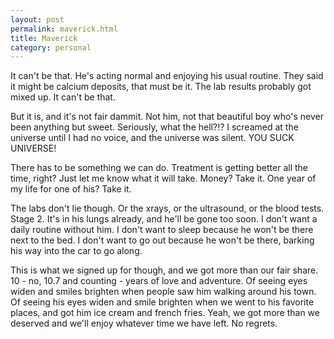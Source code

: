 ```yaml
---
layout: post
permalink: maverick.html
title: Maverick
category: personal
---
```


It can't be that. He's acting normal and enjoying his usual routine. They said it might be calcium deposits, that must be it. The lab results probably got mixed up. It can't be that.

But it is, and it's not fair dammit. Not him, not that beautiful boy who's never been anything but sweet. Seriously, what the hell?!? I screamed at the universe until I had no voice, and the universe was silent. YOU SUCK UNIVERSE!

There has to be something we can do. Treatment is getting better all the time, right? Just let me know what it will take. Money? Take it. One year of my life for one of his? Take it.

The labs don't lie though. Or the xrays, or the ultrasound, or the blood tests. Stage 2. It's in his lungs already, and he'll be gone too soon. I don't want a daily routine without him. I don't want to sleep because he won't be there next to the bed. I don't want to go out because he won't be there, barking his way into the car to go along.

This is what we signed up for though, and we got more than our fair share. 10 - no, 10.7 and counting - years of love and adventure. Of seeing eyes widen and smiles brighten when people saw him walking around his town. Of seeing his eyes widen and smile brighten when we went to his favorite places, and got him ice cream and french fries. Yeah, we got more than we deserved and we'll enjoy whatever time we have left. No regrets.
